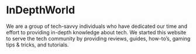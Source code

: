 # InDepthWorld
We are a group of tech-savvy individuals who have dedicated our time and effort to providing in-depth knowledge about tech. We started this website to serve the tech community by providing reviews, guides, how-to’s, gaming tips &amp; tricks, and tutorials.
